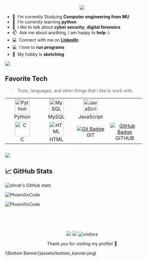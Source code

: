 
  <p align="center">
  <img src="https://readme-typing-svg.herokuapp.com?font=Fira+Code&size=22&duration=2000&pause=1000&color=F70000&center=true&vCenter=true&width=600&height=60&lines=Hello+i+am+Shruti!;Welcome+to+my+GitHub!">
</p>

- :office: &nbsp;I'm currently Studying **Computer engineering from MU**
- :seedling: &nbsp;I’m currently learning **python**
- :speech_balloon: &nbsp;I like to talk about **cyber security**, **digital forensics**
- :mailbox: &nbsp;Ask me about anything, I am happy to **help** :)
- :computer: &nbsp;Connect with me on **[LinkedIn](https://www.linkedin.com/in/shruti-baviskar)**
- :computer: &nbsp;I love to **run programs**
- :art: &nbsp;My hobby is **sketching**

![](https://komarev.com/ghpvc/?username=PhoeniXxCode)

<h2 align="left" id="PhoeniXxCode-tech">Favorite Tech</h2>

> Tools, languages, and other things that I like to work with.

<table align="center">
  <tr>
    <td align="center" width="96">
      <a href="#PhoeniXxCode-tech">
        <img src="https://upload.wikimedia.org/wikipedia/commons/thumb/c/c3/Python-logo-notext.svg/1200px-Python-logo-notext.svg.png" width="48" height="48" alt="Python" />
      </a>
      <br>Python
    </td>
    <td align="center" width="96">
      <a href="#PhoeniXxCode-tech">
        <img src="https://upload.wikimedia.org/wikipedia/commons/thumb/7/7b/MySQL_Dolphin.jpg/640px-MySQL_Dolphin.jpg" width="48" height="48" alt="MySQL" />
      </a>
      <br>MySQL
    </td>
    <td align="center" width="96">
      <a href="#PhoeniXxCode-tech">
        <img src="https://upload.wikimedia.org/wikipedia/commons/thumb/9/99/Unofficial_JavaScript_logo_2.svg/1024px-Unofficial_JavaScript_logo_2.svg.png" width="48" height="48" alt="JavaScript" />
      </a>
      <br>JavaScript
    </td>
  <tr>
    <td align="center" width="96">
      <a href="#PhoeniXxCode-tech">
        <img src="https://upload.wikimedia.org/wikipedia/commons/thumb/1/18/C_Programming_Language.svg/1024px-C_Programming_Language.svg.png" width="48" height="48" alt="C" />
      </a>
      <br>C
    </td>
    <td align="center" width="96">
      <a href="#PhoeniXxCode-tech">
        <img src="https://upload.wikimedia.org/wikipedia/commons/3/38/HTML5_Badge.svg" width="48" height="48" alt="HTML" />
      </a>
      <br>HTML
    </td>
    <td align="center" width="96">
     <a href="#PhoeniXxCode-tech"> 
       <img src="https://img.shields.io/badge/-Git-F05032?style=for-the-badge&logo=git&logoColor=white" alt="Git Badge">
        </a>GIT
        </td>
    <td align="center" width="96">
       <a href="#PhoeniXxCode-tech"> 
         <img src="https://img.shields.io/badge/-GitHub-181717?style=for-the-badge&logo=github&logoColor=white" alt="GitHub Badge">
        </a>GITHUB
       </td>
  </tr>
</table>
<h2><img src="borderseperator.gif"></h2>

## 📈 GitHub Stats

![shruti's GitHub stats](https://github-readme-stats.vercel.app/api?username=PhoeniXxCode&show_icons=true&hide_title=true)
<!--                                                                                                                                                 
![Snake animation](https://github.com/vitorLostadaC/PhoeniXxCode/blob/output/github-contribution-grid-snake.svg)
https://platane.github.io/snk/ -->
<p><img align="center" src="https://github-readme-streak-stats.herokuapp.com/?user=PhoeniXxCode&" alt="PhoeniXxCode" /></p>

<p><img align="center" src="https://github-readme-stats.vercel.app/api/top-langs?username=PhoeniXxCode&show_icons=true&locale=en&layout=compact" alt="PhoeniXxCode" /></p><br><br><br>
<p align="center">
  <a href="#"><img src="https://img.shields.io/badge/Status-Active-brightgreen" /></a>
  <a href="#"><img src="https://img.shields.io/badge/Main%20Language-Python-blue" /></a>
  <img src="https://visitor-badge.laobi.icu/badge?page_id=username.username" alt="visitors"/>
</p>

<p align="center">Thank you for visiting my profile! 🚀</p>
![Bottom Banner](assets/bottom_banner.png)                                                      
